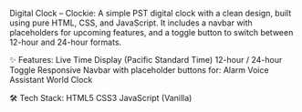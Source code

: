 Digital Clock – Clockie:
A simple PST digital clock with a clean design, built using pure HTML, CSS, and JavaScript.
It includes a navbar with placeholders for upcoming features, and a toggle button to switch between 12-hour and 24-hour formats.

✨ Features:
Live Time Display (Pacific Standard Time)
12-hour / 24-hour Toggle
Responsive Navbar with placeholder buttons for:
Alarm
Voice Assistant
World Clock


🛠️ Tech Stack:
HTML5
CSS3
JavaScript (Vanilla)
